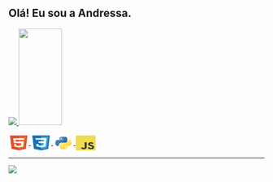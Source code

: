 ## Olá! Eu sou a Andressa.
 <div>
  <a href="https://github.com/andressahcardoso">
  <img style='height="250vh" width="41%"' src="https://github-readme-stats.vercel.app/api?username=andressahcardoso&show_icons=true&theme=dracula&include_all_commits=true&count_private=true"/>
  <img height="190vh" width="41%" src="https://github-readme-stats.vercel.app/api/top-langs/?username=andressahcardoso&layout=compact&langs_count=7&theme=dracula"/>
</div>
<div style="display: inline_block"><br>
  <img align="center" alt="HTML" height="30" width="40" src="https://raw.githubusercontent.com/devicons/devicon/master/icons/html5/html5-original.svg">
  <img align="center" alt="CSS" height="30" width="40" src="https://raw.githubusercontent.com/devicons/devicon/master/icons/css3/css3-original.svg">
  <img align="center" alt="CSS" height="30" width="40" src="https://raw.githubusercontent.com/devicons/devicon/master/icons/python/python-original.svg">
  <img align="center" alt="CSS" height="30" width="40" src="https://raw.githubusercontent.com/devicons/devicon/master/icons/javascript/javascript-original.svg">
 
 
</div>
  <hr>
<div> 
  <a href="https://www.linkedin.com/in/andressa-cardoso-a6287b19a" target="_blank"><img src="https://img.shields.io/badge/-LinkedIn-%230077B5?style=for-the-badge&logo=linkedin&logoColor=white" target="_blank"></a> 
</div>
